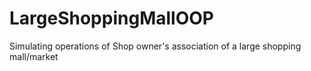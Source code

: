 # LargeShoppingMallOOP
Simulating operations of Shop owner's association of a large shopping mall/market
